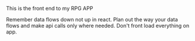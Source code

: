 This is the front end to my RPG APP

Remember data flows down not up in react. Plan out the way your data flows and make api calls only where needed. Don't front load everything on app.
